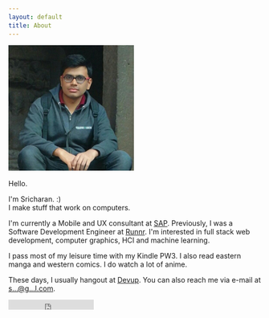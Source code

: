 ```yaml
---
layout: default
title: About
---
```


<div class="about">

<img id="profile" src="/assets/profile.jpg" width="250" height="250">

Hello.

<p>I'm Sricharan. :)
<br/>
I make stuff that work on computers.</p>


<p>I'm currently a Mobile and UX consultant at <a href="http://sap.com">SAP</a>. Previously, I was a Software Development Engineer at <a href="http://runnr.in">Runnr</a>. I'm interested in full stack web development, computer graphics, HCI and machine learning.</p>

<p>I pass most of my leisure time with my Kindle PW3. I also read eastern manga and western comics. I do watch a lot of anime.</p>

<p>These days, I usually hangout at <a href="http://devup.in">Devup</a>. You can also reach me via e-mail at <a href="http://scr.im/raincrash">s...@g...l.com</a>.</p>


<iframe src="https://ghbtns.com/github-btn.html?user=raincrash&type=follow&count=true" frameborder="0" scrolling="0" width="170px" height="20px"></iframe>

</div>